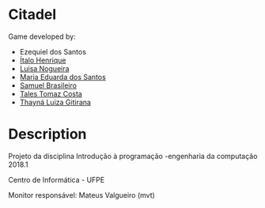 # Citadel
Game developed by:
- Ezequiel dos Santos
- [Ítalo Henrique](https://github.com/italoh623)
- [Luisa Nogueira](https://github.com/luisacavalcante)
- [Maria Eduarda dos Santos](https://github.com/mesps)
- [Samuel Brasileiro](https://github.com/samuelbrasileiro)
- [Tales Tomaz Costa](https://github.com/tta13)
- [Thayná Luiza Gitirana](https://github.com/gitirana)
                       
# Description
Projeto da disciplina Introdução à programação -engenharia da computação 2018.1

Centro de Informática - UFPE

Monitor responsável: Mateus Valgueiro (mvt)
